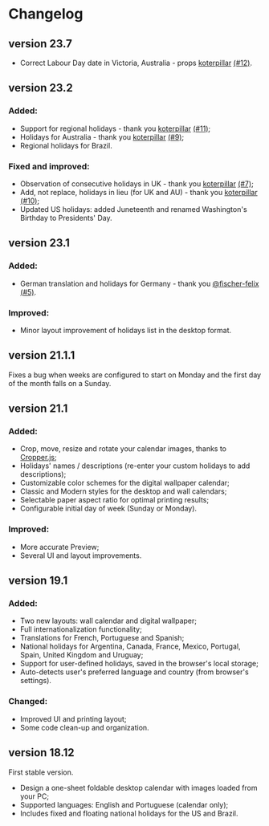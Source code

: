 Changelog
=========

## version 23.7

+ Correct Labour Day date in Victoria, Australia - props [koterpillar](https://github.com/koterpillar) [(#12)](https://github.com/hvianna/desktopCal.js/pull/12).


## version 23.2

### Added:

+ Support for regional holidays - thank you [koterpillar](https://github.com/koterpillar) [(#11)](https://github.com/hvianna/desktopCal.js/pull/11);
+ Holidays for Australia - thank you [koterpillar](https://github.com/koterpillar) [(#9)](https://github.com/hvianna/desktopCal.js/pull/9);
+ Regional holidays for Brazil.

### Fixed and improved:

+ Observation of consecutive holidays in UK - thank you [koterpillar](https://github.com/koterpillar) [(#7)](https://github.com/hvianna/desktopCal.js/issues/7);
+ Add, not replace, holidays in lieu (for UK and AU) - thank you [koterpillar](https://github.com/koterpillar) [(#10)](https://github.com/hvianna/desktopCal.js/pull/10);
+ Updated US holidays: added Juneteenth and renamed Washington's Birthday to Presidents' Day.


## version 23.1

### Added:

+ German translation and holidays for Germany - thank you [@fischer-felix](https://github.com/fischer-felix) [(#5)](https://github.com/hvianna/desktopCal.js/pull/5).

### Improved:

+ Minor layout improvement of holidays list in the desktop format.


## version 21.1.1

Fixes a bug when weeks are configured to start on Monday and the first day of the month falls on a Sunday.


## version 21.1

### Added:

+ Crop, move, resize and rotate your calendar images, thanks to [Cropper.js](https://github.com/fengyuanchen/cropperjs);
+ Holidays' names / descriptions (re-enter your custom holidays to add descriptions);
+ Customizable color schemes for the digital wallpaper calendar;
+ Classic and Modern styles for the desktop and wall calendars;
+ Selectable paper aspect ratio for optimal printing results;
+ Configurable initial day of week (Sunday or Monday).

### Improved:

+ More accurate Preview;
+ Several UI and layout improvements.


## version 19.1

### Added:

+ Two new layouts: wall calendar and digital wallpaper;
+ Full internationalization functionality;
+ Translations for French, Portuguese and Spanish;
+ National holidays for Argentina, Canada, France, Mexico, Portugal, Spain, United Kingdom and Uruguay;
+ Support for user-defined holidays, saved in the browser's local storage;
+ Auto-detects user's preferred language and country (from browser's settings).

### Changed:

+ Improved UI and printing layout;
+ Some code clean-up and organization.


## version 18.12

First stable version.

+ Design a one-sheet foldable desktop calendar with images loaded from your PC;
+ Supported languages: English and Portuguese (calendar only);
+ Includes fixed and floating national holidays for the US and Brazil.

